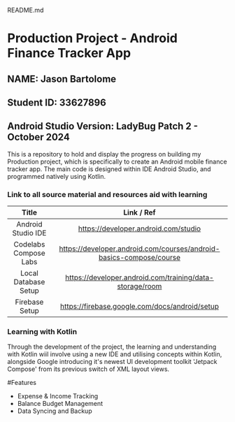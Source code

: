 README.md

# Production Project - Android Finance Tracker App

## NAME: Jason Bartolome
## Student ID: 33627896

## Android Studio Version: LadyBug Patch 2 - October 2024
<p>
This is a repository to hold and display the progress on building my Production project, which is specifically to create an Android mobile finance tracker app. The main code is designed within IDE Android Studio,
and programmed natively using Kotlin.
</p>

### Link to all source material and resources aid with learning

|        **Title**        |   **Link / Ref**   |
|:-----------------------:|:------------------:|
|   Android Studio IDE    |   https://developer.android.com/studio   |
|  Codelabs Compose Labs  | https://developer.android.com/courses/android-basics-compose/course |
|      Local Database Setup     | https://developer.android.com/training/data-storage/room |
|      Firebase Setup     | https://firebase.google.com/docs/android/setup |

### Learning with Kotlin
<p>
Through the development of the project, the learning and understanding with Kotlin wiil involve using a new IDE and utilising concepts within Kotlin, alongside Google introducing it's newest UI development toolkit
'Jetpack Compose' from its previous switch of XML layout views.
</p>

#Features
<ul>
<li>Expense & Income Tracking</li>
<li>Balance Budget Management</li>
<li>Data Syncing and Backup</li>
</ul>
